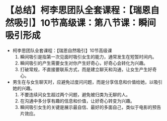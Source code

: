 # 【总结】柯李思团队全套课程：【瑞恩自然吸引】10节高级课：第八节课：瞬间吸引形成

-   柯李思团队全套课程：【瑞恩自然吸引】10节高级课
    1.  瞬间吸引是指第一次见面时吸引女生的能力，通常发生在短暂时间内。
    2.  瞬间吸引的产生需要女生对你产生好奇心，好奇心会转化为兴趣。
    3.  打破常规，不直接要联系方式，而是建立聊天和沟通，让女生产生好奇心。
-   男生在与女生聊天时，应避免过度问问题，而是分享信息和价值给她，以吸引她的兴趣。
    1.  不要连续问女生超过两个问题，避免被归类为无聊的人。
    2.  在沟通中多分享有趣的信息和价值，让好奇心转变为兴趣。
    3.  瞬间吸引女生的关键是展示最自信、最好的多面自己，类似于电影的预告片效应。